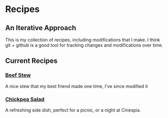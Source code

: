 # Recipes
## An Iterative Approach

This is my collection of recipes, including modifications that I make. I think git + github is a good tool for tracking changes and modifications over time.

## Current Recipes

### [Beef Stew](beef_stew.md)
A nice stew that my best friend made one time, I've since modified it

### [Chickpea Salad](chickpea_salad.md)
A refreshing side dish, perfect for a picnic, or a night at Cinespia.